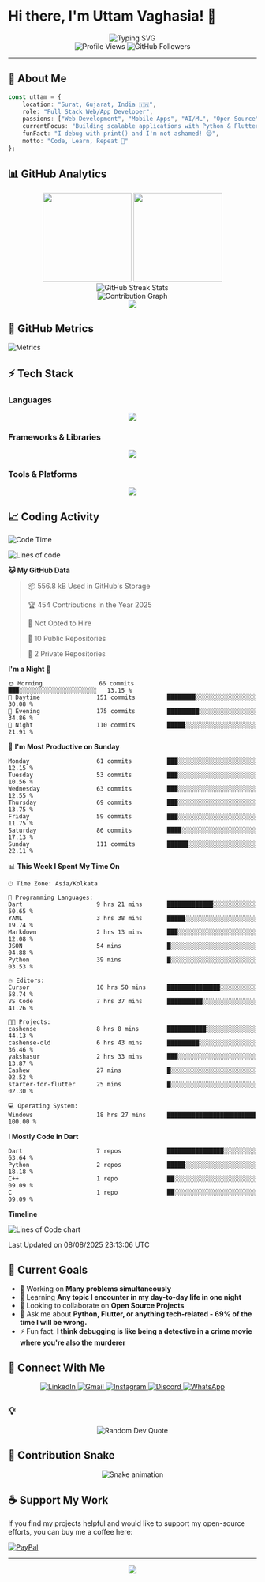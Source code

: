 # Hi there, I'm Uttam Vaghasia! 👋

<div align="center">
  <img src="https://readme-typing-svg.herokuapp.com?font=Fira+Code&size=22&duration=3000&pause=1000&color=00D4FF&center=true&vCenter=true&width=800&lines=Full+Stack+Web%2FApp+Developer+%F0%9F%9A%80;Currently+juggling+3+projects+and+0+deadlines;Flutter+is+peace.;Python+is+poetry.;JS+is...+tolerated.;AI%2FML+Explorer+%F0%9F%A4%96;Always+Learning+Something+New(Except+MERN+%F0%9F%A4%AE)!" alt="Typing SVG" />
</div>

<div align="center">
  <img src="https://komarev.com/ghpvc/?username=UTTAM-VAGHASIA&style=for-the-badge&color=00D4FF&labelColor=1a1a1a" alt="Profile Views"/>
  <img src="https://img.shields.io/github/followers/UTTAM-VAGHASIA?style=for-the-badge&color=00D4FF&labelColor=1a1a1a" alt="GitHub Followers"/>
</div>

---

## 🚀 About Me

```typescript
const uttam = {
    location: "Surat, Gujarat, India 🇮🇳",
    role: "Full Stack Web/App Developer",
    passions: ["Web Development", "Mobile Apps", "AI/ML", "Open Source"],
    currentFocus: "Building scalable applications with Python & Flutter",
    funFact: "I debug with print() and I'm not ashamed! 😄",
    motto: "Code, Learn, Repeat 🔄"
};
```

## 📊 GitHub Analytics

<div align="center">
  <img height="180em" src="https://github-readme-stats.vercel.app/api?username=UTTAM-VAGHASIA&show_icons=true&theme=tokyonight&hide_border=true&count_private=true&include_all_commits=true" />
  <img height="180em" src="https://github-readme-stats.vercel.app/api/top-langs/?username=UTTAM-VAGHASIA&layout=compact&theme=tokyonight&hide_border=true&langs_count=8" />
</div>

<div align="center">
  <img src="https://github-readme-streak-stats.herokuapp.com/?user=UTTAM-VAGHASIA&theme=tokyonight&hide_border=true" alt="GitHub Streak Stats"/>
</div>

<div align="center">
  <img src="https://github-readme-activity-graph.vercel.app/graph?username=UTTAM-VAGHASIA&theme=tokyo-night&hide_border=true&area=true" alt="Contribution Graph"/>
</div>

<div align="center">
  <img src="https://github-profile-trophy.vercel.app/?username=UTTAM-VAGHASIA&theme=tokyonight&no-frame=false&column=8&margin-w=5&margin-h=5" />
</div>

<!-- Metrics -->
## 🧠 GitHub Metrics

<picture>
  <img src="assets/github-metrics.svg" alt="Metrics">
</picture>

## ⚡ Tech Stack

### Languages
<div align="center">
  <img src="https://skillicons.dev/icons?i=python,dart,html,css,js,php,sql" />
</div>

### Frameworks & Libraries
<div align="center">
  <img src="https://skillicons.dev/icons?i=flutter,pytorch,tensorflow,fastapi,flask,django," />
</div>

### Tools & Platforms
<div align="center">
  <img src="https://skillicons.dev/icons?i=git,github,vscode,firebase,figma,docker,linux,postgres" />
</div>

## 📈 Coding Activity

<!--START_SECTION:waka-->
![Code Time](http://img.shields.io/badge/Code%20Time-25%20hrs%2028%20mins-blue)

![Lines of code](https://img.shields.io/badge/From%20Hello%20World%20I%27ve%20Written-185.6%20thousand%20lines%20of%20code-blue)

**🐱 My GitHub Data** 

> 📦 556.8 kB Used in GitHub's Storage 
 > 
> 🏆 454 Contributions in the Year 2025
 > 
> 🚫 Not Opted to Hire
 > 
> 📜 10 Public Repositories 
 > 
> 🔑 2 Private Repositories 
 > 
**I'm a Night 🦉** 

```text
🌞 Morning                66 commits          ███░░░░░░░░░░░░░░░░░░░░░░   13.15 % 
🌆 Daytime                151 commits         ████████░░░░░░░░░░░░░░░░░   30.08 % 
🌃 Evening                175 commits         █████████░░░░░░░░░░░░░░░░   34.86 % 
🌙 Night                  110 commits         █████░░░░░░░░░░░░░░░░░░░░   21.91 % 
```
📅 **I'm Most Productive on Sunday** 

```text
Monday                   61 commits          ███░░░░░░░░░░░░░░░░░░░░░░   12.15 % 
Tuesday                  53 commits          ███░░░░░░░░░░░░░░░░░░░░░░   10.56 % 
Wednesday                63 commits          ███░░░░░░░░░░░░░░░░░░░░░░   12.55 % 
Thursday                 69 commits          ███░░░░░░░░░░░░░░░░░░░░░░   13.75 % 
Friday                   59 commits          ███░░░░░░░░░░░░░░░░░░░░░░   11.75 % 
Saturday                 86 commits          ████░░░░░░░░░░░░░░░░░░░░░   17.13 % 
Sunday                   111 commits         ██████░░░░░░░░░░░░░░░░░░░   22.11 % 
```


📊 **This Week I Spent My Time On** 

```text
🕑︎ Time Zone: Asia/Kolkata

💬 Programming Languages: 
Dart                     9 hrs 21 mins       █████████████░░░░░░░░░░░░   50.65 % 
YAML                     3 hrs 38 mins       █████░░░░░░░░░░░░░░░░░░░░   19.74 % 
Markdown                 2 hrs 13 mins       ███░░░░░░░░░░░░░░░░░░░░░░   12.08 % 
JSON                     54 mins             █░░░░░░░░░░░░░░░░░░░░░░░░   04.88 % 
Python                   39 mins             █░░░░░░░░░░░░░░░░░░░░░░░░   03.53 % 

🔥 Editors: 
Cursor                   10 hrs 50 mins      ███████████████░░░░░░░░░░   58.74 % 
VS Code                  7 hrs 37 mins       ██████████░░░░░░░░░░░░░░░   41.26 % 

🐱‍💻 Projects: 
cashense                 8 hrs 8 mins        ███████████░░░░░░░░░░░░░░   44.13 % 
cashense-old             6 hrs 43 mins       █████████░░░░░░░░░░░░░░░░   36.46 % 
yakshasur                2 hrs 33 mins       ███░░░░░░░░░░░░░░░░░░░░░░   13.87 % 
Cashew                   27 mins             █░░░░░░░░░░░░░░░░░░░░░░░░   02.52 % 
starter-for-flutter      25 mins             █░░░░░░░░░░░░░░░░░░░░░░░░   02.30 % 

💻 Operating System: 
Windows                  18 hrs 27 mins      █████████████████████████   100.00 % 
```

**I Mostly Code in Dart** 

```text
Dart                     7 repos             ████████████████░░░░░░░░░   63.64 % 
Python                   2 repos             █████░░░░░░░░░░░░░░░░░░░░   18.18 % 
C++                      1 repo              ██░░░░░░░░░░░░░░░░░░░░░░░   09.09 % 
C                        1 repo              ██░░░░░░░░░░░░░░░░░░░░░░░   09.09 % 
```



**Timeline**

![Lines of Code chart](https://raw.githubusercontent.com/UTTAM-VAGHASIA/UTTAM-VAGHASIA/main/assets/bar_graph.png)


 Last Updated on 08/08/2025 23:13:06 UTC
<!--END_SECTION:waka-->

## 🎯 Current Goals

- 🔭 Working on **Many problems simultaneously**
- 🌱 Learning **Any topic I encounter in my day-to-day life in one night**
- 👯 Looking to collaborate on **Open Source Projects**
- 💬 Ask me about **Python, Flutter, or anything tech-related - 69% of the time I will be wrong.**
- ⚡ Fun fact: **I think debugging is like being a detective in a crime movie where you're also the murderer**

## 📱 Connect With Me

<div align="center">
  <a href="https://www.linkedin.com/in/uttam-vaghasia/" target="_blank">
    <img src="https://img.shields.io/badge/LinkedIn-0077B5?style=for-the-badge&logo=linkedin&logoColor=white" alt="LinkedIn"/>
  </a>
  <a href="mailto:the.uttam.vaghasia@gmail.com" target="_blank">
    <img src="https://img.shields.io/badge/Gmail-D14836?style=for-the-badge&logo=gmail&logoColor=white" alt="Gmail"/>
  </a>
  <a href="https://www.instagram.com/uttam.0410/" target="_blank">
    <img src="https://img.shields.io/badge/Instagram-E4405F?style=for-the-badge&logo=instagram&logoColor=white" alt="Instagram"/>
  </a>
  <a href="https://discordapp.com/users/uv0410" target="_blank">
    <img src="https://img.shields.io/badge/Discord-7289DA?style=for-the-badge&logo=discord&logoColor=white" alt="Discord"/>
  </a>
  <a href="https://wa.link/9na6em" target="_blank">
    <img src="https://img.shields.io/badge/WhatsApp-25D366?style=for-the-badge&logo=whatsapp&logoColor=white" alt="WhatsApp"/>
  </a>
</div>

## 💡
<div align="center">
  <img src="https://quotes-github-readme.vercel.app/api?type=horizontal&theme=tokyonight" alt="Random Dev Quote"/>
</div>

## 🐍 Contribution Snake
<div align="center">
  <img src="https://raw.githubusercontent.com/UTTAM-VAGHASIA/UTTAM-VAGHASIA/output/snake.svg" alt="Snake animation" />
</div>

## ☕ Support My Work

If you find my projects helpful and would like to support my open-source efforts, you can buy me a coffee here:

<div align="left">
  <a href="https://paypal.me/theUttamVaghasia" target="_blank">
    <img src="https://img.shields.io/badge/PayPal-00457C?style=for-the-badge&logo=paypal&logoColor=white" alt="PayPal"/>
  </a>
</div>

---

<div align="center">
  <img src="https://capsule-render.vercel.app/api?type=waving&color=gradient&height=100&section=footer&animation=fadeIn" />
</div>
